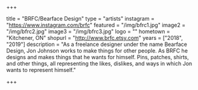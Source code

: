 +++

title = "BRFC/Bearface Design"
type = "artists"
instagram = "https://www.instagram.com/brfc"
featured = "/img/bfrc1.jpg"
image2 = "/img/bfrc2.jpg"
image3 = "/img/bfrc3.jpg"
logo = ""
hometown = "Kitchener, ON"
shopurl = "http://www.brfc.etsy.com"
years = ["2018", "2019"]
description = "As a freelance designer under the name Bearface Design, Jon Johnson works to make things for other people. As BRFC he designs and makes things that he wants for himself. Pins, patches, shirts, and other things, all representing the likes, dislikes, and ways in which Jon wants to represent himself."

+++
